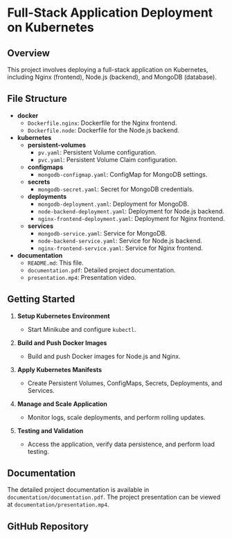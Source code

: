 # Full-Stack Application Deployment on Kubernetes

## Overview
This project involves deploying a full-stack application on Kubernetes, including Nginx (frontend), Node.js (backend), and MongoDB (database). 

## File Structure
- **docker**
  - `Dockerfile.nginx`: Dockerfile for the Nginx frontend.
  - `Dockerfile.node`: Dockerfile for the Node.js backend.
- **kubernetes**
  - **persistent-volumes**
    - `pv.yaml`: Persistent Volume configuration.
    - `pvc.yaml`: Persistent Volume Claim configuration.
  - **configmaps**
    - `mongodb-configmap.yaml`: ConfigMap for MongoDB settings.
  - **secrets**
    - `mongodb-secret.yaml`: Secret for MongoDB credentials.
  - **deployments**
    - `mongodb-deployment.yaml`: Deployment for MongoDB.
    - `node-backend-deployment.yaml`: Deployment for Node.js backend.
    - `nginx-frontend-deployment.yaml`: Deployment for Nginx frontend.
  - **services**
    - `mongodb-service.yaml`: Service for MongoDB.
    - `node-backend-service.yaml`: Service for Node.js backend.
    - `nginx-frontend-service.yaml`: Service for Nginx frontend.
- **documentation**
  - `README.md`: This file.
  - `documentation.pdf`: Detailed project documentation.
  - `presentation.mp4`: Presentation video.

## Getting Started

1. **Setup Kubernetes Environment**
   - Start Minikube and configure `kubectl`.

2. **Build and Push Docker Images**
   - Build and push Docker images for Node.js and Nginx.

3. **Apply Kubernetes Manifests**
   - Create Persistent Volumes, ConfigMaps, Secrets, Deployments, and Services.

4. **Manage and Scale Application**
   - Monitor logs, scale deployments, and perform rolling updates.

5. **Testing and Validation**
   - Access the application, verify data persistence, and perform load testing.

## Documentation
The detailed project documentation is available in `documentation/documentation.pdf`. The project presentation can be viewed at `documentation/presentation.mp4`.

## GitHub Repository

